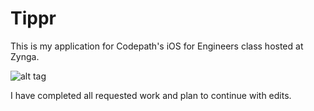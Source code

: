 # Tippr

This is my application for Codepath's iOS for Engineers class hosted at Zynga.

![alt tag](https://raw.githubusercontent.com/junecong/tippr/master/codepath.gif?token=AGNCzlpWMxGmuYDTh8utOXmY0JzNb5cbks5YfDGFwA%3D%3D)

I have completed all requested work and plan to continue with edits.
